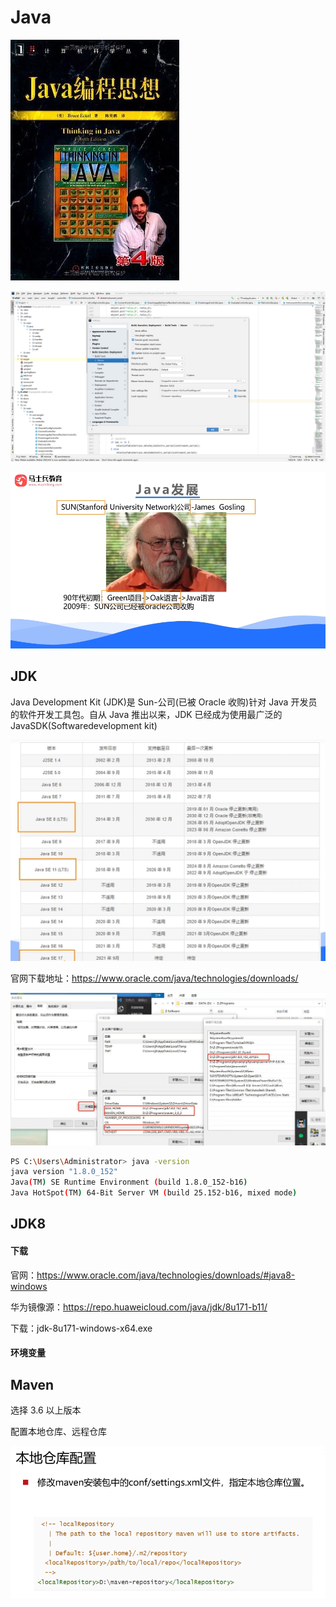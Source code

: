 # Java

![alt text](img/image.png)

![alt text](img/Maven配置表.png)

![alt text](img/image-3.png)

## JDK

Java Development Kit (JDK)是 Sun-公司(已被 Oracle 收购)针对 Java 开发员的软件开发工具包。自从 Java 推出以来，JDK 已经成为使用最广泛的 JavaSDK(Softwaredevelopment kit)

![alt text](img/image-4.png)

官网下载地址：<https://www.oracle.com/java/technologies/downloads/>

![alt text](img/16a93082a418fecd532b042a030ed0c.jpg)

```bash
PS C:\Users\Administrator> java -version
java version "1.8.0_152"
Java(TM) SE Runtime Environment (build 1.8.0_152-b16)
Java HotSpot(TM) 64-Bit Server VM (build 25.152-b16, mixed mode)
```

## JDK8

#### 下载

官网：<https://www.oracle.com/java/technologies/downloads/#java8-windows>

华为镜像源：<https://repo.huaweicloud.com/java/jdk/8u171-b11/>

下载：jdk-8u171-windows-x64.exe

#### 环境变量

## Maven

选择 3.6 以上版本

配置本地仓库、远程仓库

![Alt text](./img/maven.png)

